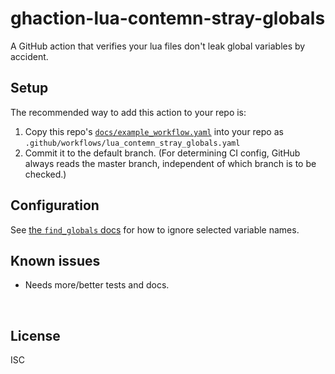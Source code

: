 ﻿
<!--#echo json="package.json" key="name" underline="=" -->
ghaction-lua-contemn-stray-globals
==================================
<!--/#echo -->

<!--#echo json="package.json" key="description" -->
A GitHub action that verifies your lua files don&#39;t leak global variables
by accident.
<!--/#echo -->




Setup
-----

The recommended way to add this action to your repo is:

1.  Copy this repo's [`docs/example_workflow.yaml`](docs/example_workflow.yaml)
    into your repo as `.github/workflows/lua_contemn_stray_globals.yaml`
1.  Commit it to the default branch.
    (For determining CI config, GitHub always reads the master branch,
    independent of which branch is to be checked.)


Configuration
-------------

See [the `find_globals` docs][find_globals-docs] for how to ignore selected
variable names.

  [find_globals-docs]: https://github.com/mk-pmb/lua-util-pmb/blob/master/find_globals.md







Known issues
------------

* Needs more/better tests and docs.







<!--#toc stop="scan" -->
&nbsp;


License
-------
<!--#echo json="package.json" key=".license" -->
ISC
<!--/#echo -->
